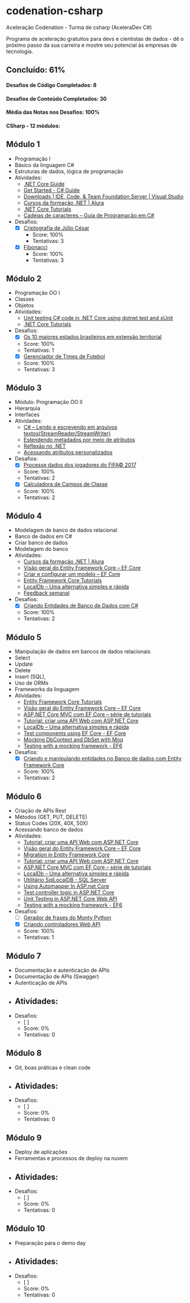 # codenation-csharp
Aceleração Codenation - Turma de csharp (AceleraDev C#)

Programa de aceleração gratuitos para devs e cientistas de dados - dê o próximo passo da sua carreira e mostre seu potencial às empresas de tecnologia.

## Concluído: 61%

#### Desafios de Código Completados: 8
#### Desafios de Conteúdo Completados: 30
#### Média das Notas nos Desafios: 100%
#### CSharp - 12 módulos:

## Módulo 1 
- Programação I
- Básico da linguagem C#
- Estruturas de dados, lógica de programação
- Atividades:
  - [.NET Core Guide](https://docs.microsoft.com/en-us/dotnet/core/)
  - [Get Started - C# Guide](https://docs.microsoft.com/en-us/dotnet/csharp/getting-started/)
  - [Downloads | IDE, Code, & Team Foundation Server | Visual Studio](https://visualstudio.microsoft.com/downloads/)
  - [Cursos da formação .NET | Alura](https://www.alura.com.br/formacao-dotnet)
  - [.NET Core Tutorials](https://docs.microsoft.com/en-us/dotnet/core/tutorials/)
  - [Cadeias de caracteres – Guia de Programação em C#](https://docs.microsoft.com/pt-br/dotnet/csharp/programming-guide/strings/)
- Desafios:
  - [X] [Criptografia de Júlio César](https://www.codenation.dev/private-journey/csharp-florianopolis-1/challenge/csharp-2)
    - Score: 100%
	- Tentativas: 3
  - [X] [Fibonacci](https://www.codenation.dev/private-journey/csharp-florianopolis-1/challenge/csharp-0)
    - Score: 100%
	- Tentativas: 3

## Módulo 2 
- Programação OO I
- Classes
- Objetos
- Atividades:
  - [Unit testing C# code in .NET Core using dotnet test and xUnit](https://docs.microsoft.com/en-us/dotnet/core/testing/unit-testing-with-dotnet-test)
  - [.NET Core Tutorials](https://docs.microsoft.com/en-us/dotnet/core/tutorials/)
- Desafios:
  - [X] [Os 10 maiores estados brasileiros em extensão territorial](https://www.codenation.dev/private-journey/csharp-florianopolis-1/challenge/csharp-3)
   - Score: 100%
   - Tentativas: 1
  - [X] [Gerenciador de Times de Futebol](https://www.codenation.dev/private-journey/csharp-florianopolis-1/challenge/csharp-1)
   - Score: 100%
   - Tentativas: 3

## Módulo 3
- Módulo: Programação OO II
- Hierarquia
- Interfaces
- Atividades:
  - [C# – Lendo e escrevendo em arquivos textos(StreamReader/StreamWriter)](https://imasters.com.br/back-end/c-lendo-e-escrevendo-em-arquivos-textos-streamreaderstreamwriter)
  - [Estendendo metadados por meio de atributos](https://docs.microsoft.com/pt-br/dotnet/standard/attributes/)
  - [Reflexão no .NET](https://docs.microsoft.com/pt-br/dotnet/framework/reflection-and-codedom/reflection)
  - [Acessando atributos personalizados](https://docs.microsoft.com/pt-br/dotnet/framework/reflection-and-codedom/accessing-custom-attributes)
- Desafios:
  - [X] [Processe dados dos jogadores do FIFA© 2017](https://www.codenation.dev/private-journey/csharp-florianopolis-1/challenge/csharp-4)
   - Score: 100%
   - Tentativas: 2
  - [X] [Calculadora de Campos de Classe](https://www.codenation.dev/private-journey/csharp-florianopolis-1/challenge/csharp-6)
   - Score: 100%
   - Tentativas: 2
   
## Módulo 4
- Modelagem de banco de dados relacional
- Banco de dados em C#
- Criar banco de dados
- Modelagem do banco
- Atividades:
  - [Cursos da formação .NET | Alura](https://www.alura.com.br/formacao-dotnet)
  - [Visão geral do Entity Framework Core – EF Core](https://docs.microsoft.com/pt-br/ef/core/)
  - [Criar e configurar um modelo – EF Core](https://docs.microsoft.com/pt-br/ef/core/modeling/)
  - [Entity Framework Core Tutorials](https://www.entityframeworktutorial.net/efcore/entity-framework-core.aspx)
  - [LocalDb – Uma alternativa simples e rápida](https://codigoecafe.com/2013/03/12/localdb-uma-alternativa-simples-e-rapida/)
  - [Feedback semanal](https://docs.google.com/forms/d/e/1FAIpQLSflgmua64bKv8W7HGSPOwUw22eNVGuA6oo4kTbKTIgy8MuGgA/viewform)
- Desafios:
  - [X] [Criando Entidades de Banco de Dados com C#](https://www.codenation.dev/private-journey/csharp-florianopolis-1/challenge/csharp-7)
   - Score: 100%
   - Tentativas: 2
   
## Módulo 5
- Manipulação de dados em bancos de dados relacionais
- Select
- Update 
- Delete 
- Insert (SQL), 
- Uso de ORMs 
- Frameworks da linguagem
- Atividades:
  - [Entity Framework Core Tutorials](https://www.entityframeworktutorial.net/efcore/entity-framework-core.aspx)
  - [Visão geral do Entity Framework Core – EF Core](https://docs.microsoft.com/pt-br/ef/core/)
  - [ASP.NET Core MVC com EF Core – série de tutoriais](https://docs.microsoft.com/pt-br/aspnet/core/data/ef-mvc/?view=aspnetcore-2.2)
  - [Tutorial: criar uma API Web com ASP.NET Core](https://docs.microsoft.com/pt-br/aspnet/core/tutorials/first-web-api?view=aspnetcore-2.2&tabs=visual-studio)
  - [LocalDb – Uma alternativa simples e rápida](https://codigoecafe.com/2013/03/12/localdb-uma-alternativa-simples-e-rapida/)
  - [Test components using EF Core - EF Core](https://docs.microsoft.com/en-us/ef/core/miscellaneous/testing/)
  - [Mocking DbContext and DbSet with Moq](https://www.jankowskimichal.pl/en/2016/01/mocking-dbcontext-and-dbset-with-moq/)
  - [Testing with a mocking framework - EF6](https://docs.microsoft.com/en-us/ef/ef6/fundamentals/testing/mocking)
- Desafios:
  - [X] [Criando e manipulando entidades no Banco de dados com Entity Framework Core](https://www.codenation.dev/private-journey/csharp-florianopolis-1/challenge/csharp-8)
   - Score: 100%
   - Tentativas: 2

## Módulo 6
- Criação de APIs Rest
- Métodos (GET, PUT, DELETE)	
- Status Codes (20X, 40X, 50X)
- Acessando banco de dados
- Atividades:
  - [Tutorial: criar uma API Web com ASP.NET Core](https://docs.microsoft.com/pt-br/aspnet/core/tutorials/first-web-api?view=aspnetcore-2.2&tabs=visual-studio)
  - [Visão geral do Entity Framework Core – EF Core](https://docs.microsoft.com/pt-br/ef/core/)
  - [Migration in Entity Framework Core](https://www.entityframeworktutorial.net/efcore/entity-framework-core-migration.aspx)
  - [Tutorial: criar uma API Web com ASP.NET Core](https://docs.microsoft.com/pt-br/aspnet/core/tutorials/first-web-api?view=aspnetcore-2.2&tabs=visual-studio)
  - [ASP.NET Core MVC com EF Core – série de tutoriais](https://docs.microsoft.com/pt-br/aspnet/core/data/ef-mvc/?view=aspnetcore-2.2)
  - [LocalDb – Uma alternativa simples e rápida](https://codigoecafe.com/2013/03/12/localdb-uma-alternativa-simples-e-rapida/)
  - [Utilitário SqlLocalDB - SQL Server](https://docs.microsoft.com/pt-br/sql/tools/sqllocaldb-utility?view=sql-server-2017)
  - [Using Automapper In ASP.net Core](https://dotnetcoretutorials.com/2017/09/23/using-automapper-asp-net-core/)
  - [Test controller logic in ASP.NET Core](https://docs.microsoft.com/en-us/aspnet/core/mvc/controllers/testing?view=aspnetcore-2.2)
  - [Unit Testing in ASP.NET Core Web API](https://code-maze.com/unit-testing-aspnetcore-web-api/)
  - [Testing with a mocking framework - EF6](https://docs.microsoft.com/en-us/ef/ef6/fundamentals/testing/mocking)
- Desafios:
  - [ ] [Gerador de frases do Monty Python](https://www.codenation.dev/private-journey/csharp-florianopolis-1/challenge/csharp-5)
  - [X] [Criando controladores Web API](https://www.codenation.dev/private-journey/csharp-florianopolis-1/challenge/csharp-9)
   - Score: 100%
   - Tentativas: 1

## Módulo 7 
- Documentação e autenticação de APIs
- Documentação de APIs (Swagger) 
- Autenticação de APIs
- Atividades:
  - 
- Desafios:
  - [ ] 
   - Score: 0%
   - Tentativas: 0

## Módulo 8 
- Git, boas práticas e clean code
- Atividades:
  - 
- Desafios:
  - [ ] 
   - Score: 0%
   - Tentativas: 0

## Módulo 9
- Deploy de aplicações
- Ferramentas e processos de deploy na nuvem
- Atividades:
  - 
- Desafios:
  - [ ] 
   - Score: 0%
   - Tentativas: 0

## Módulo 10
- Preparação para o demo day  
- Atividades:
  - 
- Desafios:
  - [ ] 
   - Score: 0%
   - Tentativas: 0
